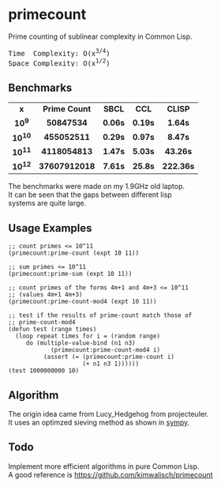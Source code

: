 # primecount

Prime counting of sublinear complexity in Common Lisp.
<pre>Time  Complexity: O(x<sup>3/4</sup>)  
Space Complexity: O(x<sup>1/2</sup>)</pre>

## Benchmarks
<table>
  <tr align="center">
    <td><b>x</b></td>
    <td><b>Prime Count</b></td>
    <td><b>SBCL</b></td>
    <td><b>CCL</b></td>
    <td><b>CLISP</b></td>
  </tr>
  <tr align="center">
    <td><b>10<sup>9</sup></b></td>
    <td><b>50847534</b></td>
    <td><b>0.06s</b></td>
    <td><b>0.19s</b></td>
    <td><b>1.64s</b></td>
  </tr>
  <tr align="center">
    <td><b>10<sup>10</sup></b></td>
    <td><b>455052511</b></td>
    <td><b>0.29s</b></td>
    <td><b>0.97s</b></td>
    <td><b>8.47s</b></td>
  </tr>
  <tr align="center">
    <td><b>10<sup>11</sup></b></td>
    <td><b>4118054813</b></td>
    <td><b>1.47s</b></td>
    <td><b>5.03s</b></td>
    <td><b>43.26s</b></td>
  </tr>
  <tr align="center">
    <td><b>10<sup>12</sup></b></td>
    <td><b>37607912018</b></td>
    <td><b>7.61s</b></td>
    <td><b>25.8s</b></td>
    <td><b>222.36s</b></td>
  </tr>
</table>

The benchmarks were made on my 1.9GHz old laptop.  
It can be seen that the gaps between different lisp  
systems are quite large.

## Usage Examples

``` common-lisp
;; count primes <= 10^11
(primecount:prime-count (expt 10 11))

;; sum primes <= 10^11
(primecount:prime-sum (expt 10 11))

;; count primes of the forms 4m+1 and 4m+3 <= 10^11
;; (values 4m+1 4m+3)
(primecount:prime-count-mod4 (expt 10 11))

;; test if the results of prime-count match those of 
;; prime-count-mod4
(defun test (range times)
  (loop repeat times for i = (random range)
     do (multiple-value-bind (n1 n3) 
            (primecount:prime-count-mod4 i)
          (assert (= (primecount:prime-count i)
                     (+ n1 n3 1))))))
(test 1000000000 10)
```

## Algorithm
The origin idea came from Lucy_Hedgehog from projecteuler.  
It uses an optimzed sieving method as shown in
[sympy](https://docs.sympy.org/latest/modules/ntheory.html#sympy.ntheory.generate.primepi).

## Todo
Implement more efficient algorithms in pure Common Lisp.  
A good reference is https://github.com/kimwalisch/primecount
